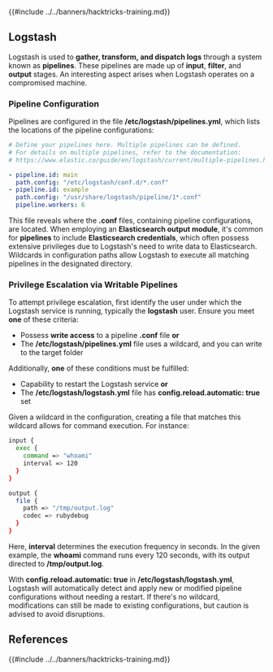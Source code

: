 {{#include ../../banners/hacktricks-training.md}}

## Logstash

Logstash is used to **gather, transform, and dispatch logs** through a system known as **pipelines**. These pipelines are made up of **input**, **filter**, and **output** stages. An interesting aspect arises when Logstash operates on a compromised machine.

### Pipeline Configuration

Pipelines are configured in the file **/etc/logstash/pipelines.yml**, which lists the locations of the pipeline configurations:

```yaml
# Define your pipelines here. Multiple pipelines can be defined.
# For details on multiple pipelines, refer to the documentation:
# https://www.elastic.co/guide/en/logstash/current/multiple-pipelines.html

- pipeline.id: main
  path.config: "/etc/logstash/conf.d/*.conf"
- pipeline.id: example
  path.config: "/usr/share/logstash/pipeline/1*.conf"
  pipeline.workers: 6
```

This file reveals where the **.conf** files, containing pipeline configurations, are located. When employing an **Elasticsearch output module**, it's common for **pipelines** to include **Elasticsearch credentials**, which often possess extensive privileges due to Logstash's need to write data to Elasticsearch. Wildcards in configuration paths allow Logstash to execute all matching pipelines in the designated directory.

### Privilege Escalation via Writable Pipelines

To attempt privilege escalation, first identify the user under which the Logstash service is running, typically the **logstash** user. Ensure you meet **one** of these criteria:

- Possess **write access** to a pipeline **.conf** file **or**
- The **/etc/logstash/pipelines.yml** file uses a wildcard, and you can write to the target folder

Additionally, **one** of these conditions must be fulfilled:

- Capability to restart the Logstash service **or**
- The **/etc/logstash/logstash.yml** file has **config.reload.automatic: true** set

Given a wildcard in the configuration, creating a file that matches this wildcard allows for command execution. For instance:

```bash
input {
  exec {
    command => "whoami"
    interval => 120
  }
}

output {
  file {
    path => "/tmp/output.log"
    codec => rubydebug
  }
}
```

Here, **interval** determines the execution frequency in seconds. In the given example, the **whoami** command runs every 120 seconds, with its output directed to **/tmp/output.log**.

With **config.reload.automatic: true** in **/etc/logstash/logstash.yml**, Logstash will automatically detect and apply new or modified pipeline configurations without needing a restart. If there's no wildcard, modifications can still be made to existing configurations, but caution is advised to avoid disruptions.

## References

{{#include ../../banners/hacktricks-training.md}}


